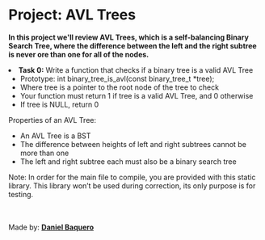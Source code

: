 <html>
<h1>Project: AVL Trees</h1>
<p><strong>In this project we'll review AVL Trees, which is a self-balancing Binary Search Tree, where the difference between the left and the right subtree is never ore than one for all of the nodes.</strong></p>
<body>
<li><strong>Task 0:</strong> Write a function that checks if a binary tree is a valid AVL Tree
<ul>
<li>Prototype: int binary_tree_is_avl(const binary_tree_t *tree);</li>
<li>Where tree is a pointer to the root node of the tree to check</li>
<li>Your function must return 1 if tree is a valid AVL Tree, and 0 otherwise</li>
<li>If tree is NULL, return 0</li>
</ul>
<p>Properties of an AVL Tree:</p>
<ul>
<li>An AVL Tree is a BST</li>
<li>The difference between heights of left and right subtrees cannot be more than one</li>
<li>The left and right subtree each must also be a binary search tree</li>
</ul>
<p>Note: In order for the main file to compile, you are provided with this static library. This library won’t be used during correction, its only purpose is for testing.</p>
</li>
</body>
<br>
<br>
<footer>Made by: <strong><a href="https://github.com/DanielBaquero28">Daniel Baquero</a></strong></footer>
</html>
